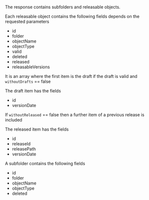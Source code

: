 The response contains subfolders and releasable objects.
 
Each releasable object contains the following fields depends on the requested parameters

* id
* folder
* objectName
* objectType
* valid
* deleted
* released
* releasableVersions 

It is an array where the first item is the draft if the draft is valid and ``withoutDrafts`` == false

The draft item has the fields
  
  * id
  * versionDate

If ``withoutReleased`` == false then a further item of a previous release is included

The released item has the fields

  * id
  * releaseId
  * releasePath
  * versionDate

A subfolder contains the following fields

* id
* folder
* objectName
* objectType
* deleted 